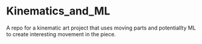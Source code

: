 # Kinematics_and_ML
A repo for a kinematic art project that uses moving parts and potentiallty ML to create interesting movement in the piece.
